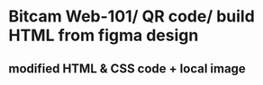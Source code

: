 # Bitcam Web-101/ QR code/ build HTML from figma design
## modified HTML & CSS code + local image  
